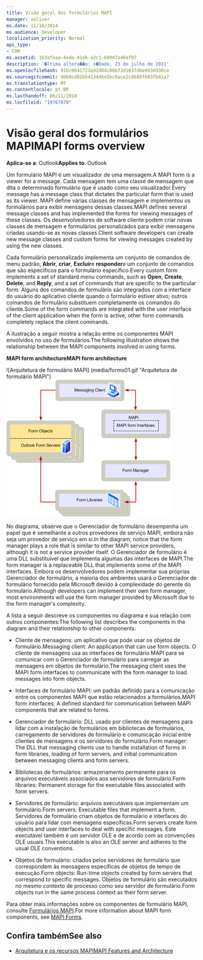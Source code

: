 ```yaml
---
title: Visão geral dos formulários MAPI
manager: soliver
ms.date: 11/16/2014
ms.audience: Developer
localization_priority: Normal
api_type:
- COM
ms.assetid: 1b3afeaa-4ede-41eb-a3c1-b8947a46ef97
description: '�ltima altera��o: s�bado, 23 de julho de 2011'
ms.openlocfilehash: 91bc0641723a92d8dc86bf3d1037d8e9936930ce
ms.sourcegitcommit: 9d60cd82b5413446e5bc8ace2cd689f683fb41a7
ms.translationtype: MT
ms.contentlocale: pt-BR
ms.lasthandoff: 06/11/2018
ms.locfileid: "19767870"
---
```

# <a name="mapi-forms-overview"></a><span data-ttu-id="3f81b-103">Visão geral dos formulários MAPI</span><span class="sxs-lookup"><span data-stu-id="3f81b-103">MAPI forms overview</span></span>
  
<span data-ttu-id="3f81b-104">**Aplica-se a**: Outlook</span><span class="sxs-lookup"><span data-stu-id="3f81b-104">**Applies to**: Outlook</span></span> 
  
<span data-ttu-id="3f81b-105">Um formulário MAPI é um visualizador de uma mensagem.</span><span class="sxs-lookup"><span data-stu-id="3f81b-105">A MAPI form is a viewer for a message.</span></span> <span data-ttu-id="3f81b-106">Cada mensagem tem uma classe de mensagem que dita o determinado formulário que é usado como seu visualizador.</span><span class="sxs-lookup"><span data-stu-id="3f81b-106">Every message has a message class that dictates the particular form that is used as its viewer.</span></span> <span data-ttu-id="3f81b-107">MAPI define várias classes de mensagem e implementou os formulários para exibir mensagens dessas classes.</span><span class="sxs-lookup"><span data-stu-id="3f81b-107">MAPI defines several message classes and has implemented the forms for viewing messages of these classes.</span></span> <span data-ttu-id="3f81b-108">Os desenvolvedores de software cliente podem criar novas classes de mensagem e formulários personalizados para exibir mensagens criadas usando-se as novas classes.</span><span class="sxs-lookup"><span data-stu-id="3f81b-108">Client software developers can create new message classes and custom forms for viewing messages created by using the new classes.</span></span>
  
<span data-ttu-id="3f81b-109">Cada formulário personalizado implementa um conjunto de comandos de menu padrão, **Abrir**, **criar**, **Excluir**e **responder**e um conjunto de comandos que são específicos para o formulário específico.</span><span class="sxs-lookup"><span data-stu-id="3f81b-109">Every custom form implements a set of standard menu commands, such as **Open**, **Create**, **Delete**, and **Reply**, and a set of commands that are specific to the particular form.</span></span> <span data-ttu-id="3f81b-110">Alguns dos comandos de formulário são integrados com a interface do usuário do aplicativo cliente quando o formulário estiver ativo; outros comandos de formulário substituem completamente os comandos do cliente.</span><span class="sxs-lookup"><span data-stu-id="3f81b-110">Some of the form commands are integrated with the user interface of the client application when the form is active; other form commands completely replace the client commands.</span></span> 
  
<span data-ttu-id="3f81b-111">A ilustração a seguir mostra a relação entre os componentes MAPI envolvidos no uso de formulários.</span><span class="sxs-lookup"><span data-stu-id="3f81b-111">The following illustration shows the relationship between the MAPI components involved in using forms.</span></span> 
  
<span data-ttu-id="3f81b-112">**MAPI form architecture**</span><span class="sxs-lookup"><span data-stu-id="3f81b-112">**MAPI form architecture**</span></span>
  
<span data-ttu-id="3f81b-113">![Arquitetura de formulário MAPI] (media/forms01.gif "Arquitetura de formulário MAPI")</span><span class="sxs-lookup"><span data-stu-id="3f81b-113">![MAPI form architecture](media/forms01.gif "MAPI form architecture")</span></span>
  
<span data-ttu-id="3f81b-114">No diagrama, observe que o Gerenciador de formulário desempenha um papel que é semelhante a outros provedores de serviço MAPI, embora não seja um provedor de serviço em si.</span><span class="sxs-lookup"><span data-stu-id="3f81b-114">In the diagram, notice that the form manager plays a role that is similar to other MAPI service providers, although it is not a service provider itself.</span></span> <span data-ttu-id="3f81b-115">O Gerenciador de formulário é uma DLL substituível que implementa algumas das interfaces de MAPI.</span><span class="sxs-lookup"><span data-stu-id="3f81b-115">The form manager is a replaceable DLL that implements some of the MAPI interfaces.</span></span> <span data-ttu-id="3f81b-116">Embora os desenvolvedores podem implementar sua próprias Gerenciador de formulário, a maioria dos ambientes usará o Gerenciador de formulário fornecido pela Microsoft devido à complexidade do gerente do formulário.</span><span class="sxs-lookup"><span data-stu-id="3f81b-116">Although developers can implement their own form manager, most environments will use the form manager provided by Microsoft due to the form manager's complexity.</span></span>
  
<span data-ttu-id="3f81b-117">A lista a seguir descreve os componentes no diagrama e sua relação com outros componentes:</span><span class="sxs-lookup"><span data-stu-id="3f81b-117">The following list describes the components in the diagram and their relationship to other components:</span></span>
  
- <span data-ttu-id="3f81b-118">Cliente de mensagens: um aplicativo que pode usar os objetos de formulário.</span><span class="sxs-lookup"><span data-stu-id="3f81b-118">Messaging client: An application that can use form objects.</span></span> <span data-ttu-id="3f81b-119">O cliente de mensagens usa as interfaces de formulário MAPI para se comunicar com o Gerenciador de formulário para carregar as mensagens em objetos de formulário.</span><span class="sxs-lookup"><span data-stu-id="3f81b-119">The messaging client uses the MAPI form interfaces to communicate with the form manager to load messages into form objects.</span></span>
    
- <span data-ttu-id="3f81b-120">Interfaces de formulário MAPI: um padrão definido para a comunicação entre os componentes MAPI que estão relacionados a formulários.</span><span class="sxs-lookup"><span data-stu-id="3f81b-120">MAPI form interfaces: A defined standard for communication between MAPI components that are related to forms.</span></span>
    
- <span data-ttu-id="3f81b-121">Gerenciador de formulário: DLL usado por clientes de mensagens para lidar com a instalação de formulários em bibliotecas de formulários, carregamento de servidores de formulário e comunicação inicial entre clientes de mensagens e os servidores do formulário.</span><span class="sxs-lookup"><span data-stu-id="3f81b-121">Form manager: The DLL that messaging clients use to handle installation of forms in form libraries, loading of form servers, and initial communication between messaging clients and form servers.</span></span>
    
- <span data-ttu-id="3f81b-122">Bibliotecas de formulários: armazenamento permanente para os arquivos executáveis associados aos servidores de formulário.</span><span class="sxs-lookup"><span data-stu-id="3f81b-122">Form libraries: Permanent storage for the executable files associated with form servers.</span></span>
    
- <span data-ttu-id="3f81b-123">Servidores de formulário: arquivos executáveis que implementam um formulário.</span><span class="sxs-lookup"><span data-stu-id="3f81b-123">Form servers: Executable files that implement a form.</span></span> <span data-ttu-id="3f81b-124">Servidores de formulário criam objetos de formulário e interfaces do usuário para lidar com mensagens específicas.</span><span class="sxs-lookup"><span data-stu-id="3f81b-124">Form servers create form objects and user interfaces to deal with specific messages.</span></span> <span data-ttu-id="3f81b-125">Este executável também é um servidor OLE e de acordo com as convenções OLE usuais.</span><span class="sxs-lookup"><span data-stu-id="3f81b-125">This executable is also an OLE server and adheres to the usual OLE conventions.</span></span>
    
- <span data-ttu-id="3f81b-126">Objetos de formulário: criados pelos servidores de formulário que correspondem às mensagens específicas de objetos de tempo de execução.</span><span class="sxs-lookup"><span data-stu-id="3f81b-126">Form objects: Run-time objects created by form servers that correspond to specific messages.</span></span> <span data-ttu-id="3f81b-127">Objetos de formulário são executados no mesmo contexto de processo como seu servidor de formulário.</span><span class="sxs-lookup"><span data-stu-id="3f81b-127">Form objects run in the same process context as their form server.</span></span>
    
<span data-ttu-id="3f81b-128">Para obter mais informações sobre os componentes de formulário MAPI, consulte [Formulários MAPI](mapi-forms.md).</span><span class="sxs-lookup"><span data-stu-id="3f81b-128">For more information about MAPI form components, see [MAPI Forms](mapi-forms.md).</span></span>
  
## <a name="see-also"></a><span data-ttu-id="3f81b-129">Confira também</span><span class="sxs-lookup"><span data-stu-id="3f81b-129">See also</span></span>

- [<span data-ttu-id="3f81b-130">Arquitetura e os recursos MAPI</span><span class="sxs-lookup"><span data-stu-id="3f81b-130">MAPI Features and Architecture</span></span>](mapi-features-and-architecture.md)

